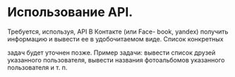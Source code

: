 # Использование API. 
Требуется, используя, API В Контакте (или Face-
book, yandex) получить информацию и вывести ее в удобочитаемом виде. Список конкретных

задач будет уточнен позже. Пример задачи: вывести список друзей указанного пользователя,
вывести названия фотоальбомов указанного пользователя и т. п.

